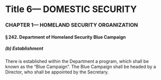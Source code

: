 
# Title 6— DOMESTIC SECURITY
### CHAPTER 1— HOMELAND SECURITY ORGANIZATION
#### § 242. Department of Homeland Security Blue Campaign
##### (b) Establishment

There is established within the Department a program, which shall be known as the “Blue Campaign”. The Blue Campaign shall be headed by a Director, who shall be appointed by the Secretary.
